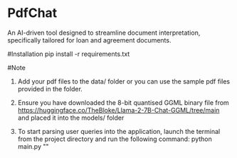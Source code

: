 # PdfChat
An AI-driven tool designed to streamline document interpretation, specifically tailored for loan and agreement documents.

#Installation
pip install -r requirements.txt

#Note
1. Add your pdf files to the data/ folder or you can use the sample pdf files provided in the folder.

2. Ensure you have downloaded the 8-bit quantised GGML binary file from https://huggingface.co/TheBloke/Llama-2-7B-Chat-GGML/tree/main and placed it into the models/ folder

3. To start parsing user queries into the application, launch the terminal from the project directory and run the following command:
   python main.py "<user query>"
